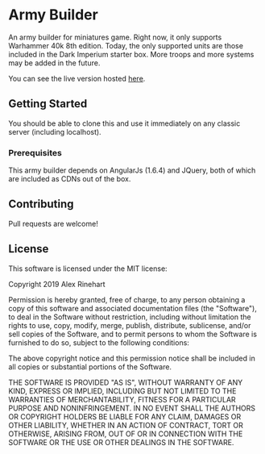 # Army Builder

An army builder for miniatures game. Right now, it only supports Warhammer 40k 8th edition.
Today, the only supported units are those included in the Dark Imperium starter box.
More troops and more systems may be added in the future.

You can see the live version hosted [here](alexrinehart.net/projects/army/). 

## Getting Started

You should be able to clone this and use it immediately on any classic server (including localhost).

### Prerequisites

This army builder depends on AngularJs (1.6.4) and JQuery, both of which are included as CDNs out of the box.

## Contributing

Pull requests are welcome!

## License

This software is licensed under the MIT license:

Copyright 2019 Alex Rinehart

Permission is hereby granted, free of charge, to any person obtaining a copy of this software and associated documentation files (the "Software"), to deal in the Software without restriction, including without limitation the rights to use, copy, modify, merge, publish, distribute, sublicense, and/or sell copies of the Software, and to permit persons to whom the Software is furnished to do so, subject to the following conditions:

The above copyright notice and this permission notice shall be included in all copies or substantial portions of the Software.

THE SOFTWARE IS PROVIDED "AS IS", WITHOUT WARRANTY OF ANY KIND, EXPRESS OR IMPLIED, INCLUDING BUT NOT LIMITED TO THE WARRANTIES OF MERCHANTABILITY, FITNESS FOR A PARTICULAR PURPOSE AND NONINFRINGEMENT. IN NO EVENT SHALL THE AUTHORS OR COPYRIGHT HOLDERS BE LIABLE FOR ANY CLAIM, DAMAGES OR OTHER LIABILITY, WHETHER IN AN ACTION OF CONTRACT, TORT OR OTHERWISE, ARISING FROM, OUT OF OR IN CONNECTION WITH THE SOFTWARE OR THE USE OR OTHER DEALINGS IN THE SOFTWARE.
